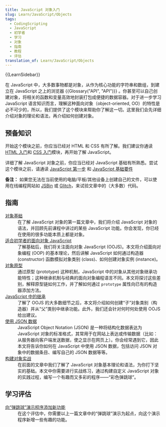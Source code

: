 ```yaml
---
title: JavaScript 对象入门
slug: Learn/JavaScript/Objects
tags:
  - CodingScripting
  - JavaScript
  - 初学者
  - 学习
  - 对象
  - 指南
  - 教程
  - 评估
translation_of: Learn/JavaScript/Objects
---
```

<div>{{LearnSidebar}}</div>

<p>在 JavaScript 中，大多数事物都是对象，从作为核心功能的字符串和数组，到建立在 JavaScript 之上的浏览器 {{Glossary("API", "API")}} 。你甚至可以自己创建对象，将相关的函数和变量高效地封装打包成便捷的数据容器。对于进一步学习 JavaScript 语言知识而言，理解这种面向对象（object-oriented, OO）的特性是必不可少的，所以，我们提供了这个模块来帮助你了解这一切。这里我们会先详细介绍对象的理论和语法，再介绍如何创建对象。</p>

<h2 id="预备知识">预备知识</h2>

<p>开始这个模块之前，你应当已经对 HTML 和 CSS 有所了解。我们建议你通读 <a href="/zh-CN/docs/Web/Guide/HTML/Introduction">HTML 入门</a>和 <a href="/zh-CN/docs/Learn/CSS/Introduction_to_CSS">CSS 入门</a>模块，再开始了解 JavaScript。</p>

<p>详细了解 JavaScript 对象之前，你应当已经对 JavaScript 基础有所熟悉。尝试这个模块之前，请通读 <a href="/zh-CN/docs/Learn/JavaScript/First_steps">JavaScript 第一步</a> 和 <a href="/zh-CN/docs/Learn/JavaScript/Building_blocks">JavaScript 基础要件 </a></p>

<div class="note">
<p><strong>备注：</strong> 如果您无法在当前使用的电脑/平板/其他设备上创建自己的文件，可以使用在线编程网站如 <a href="http://jsbin.com/">JSBin</a> 或 <a href="https://glitch.com/">Glitch</a>，来试验文章中的（大多数）代码。</p>
</div>

<h2 id="指南">指南</h2>

<dl>
 <dt><a href="/zh-CN/docs/Learn/JavaScript/Objects/Basics">对象基础</a></dt>
 <dd>在了解 JavaScript 对象的第一篇文章中，我们将介绍 JavaScript 对象的语法，并回顾先前课程中讲过的某些 JavaScript 功能。你会发现，你已经在使用的很多功能本质上都是对象。</dd>
 <dt><a href="/zh-CN/docs/Learn/JavaScript/Objects/Object-oriented_JS">适合初学者的面向对象 JavaScript</a></dt>
 <dd>了解基础后，我们将关注面向对象 JavaScript (OOJS)。本文将介绍面向对象编程 (OOP) 的基本理论，然后讲解 JavaScript 如何通过构造器 (constructor) 函数模拟对象类别 (class)、如何创建对象实例 (instance)。</dd>
 <dt><a href="/zh-CN/docs/Learn/JavaScript/Objects/Object_prototypes">对象原型</a></dt>
 <dd>通过原型 (prototype) 这种机制，JavaScript 中的对象从其他对象继承功能特性；这种继承机制与经典的面向对象编程语言不同。本文将探讨这些差别，解释原型链如何工作，并了解如何通过 <code>prototype</code> 属性向已有的构造器添加方法。</dd>
 <dt><a href="/zh-CN/docs/Learn/JavaScript/Objects/Inheritance">JavaScript 中的继承</a></dt>
 <dd>了解了 OOJS 的大多数细节之后，本文将介绍如何创建“子”对象类别（构造器）并从“父”类别中继承功能。此外，我们还会针对何时何处使用 OOJS 给出建议。</dd>
 <dt><a href="/zh-CN/docs/Learn/JavaScript/Objects/JSON">使用 JSON 数据</a></dt>
 <dd>JavaScript Object Notation (JSON) 是一种将结构化数据表达为 JavaScript 对象的标准格式，其常用于在网站上表达或传输数据（比如：从服务器向客户端发送数据，使之显示在网页上）。你会经常遇到它，因此本文将告诉你如何在 JavaScript 中使用 JSON 数据，包括访问 JSON 对象中的数据条目、编写自己的 JSON 数据等等。</dd>
 <dt><a href="/zh-CN/docs/Learn/JavaScript/Objects/Object_building_practice">构建对象实战</a></dt>
 <dd>在前面的文章中我们了解了 JavaScript 对象基本理论和语法，为你打下坚实的基础。本文中你需要进行实战练习，通过构建自定义 JavaScript 对象的实践过程，编写一个有趣而又多彩的程序——“彩色弹跳球”。</dd>
</dl>

<h2 id="学习评估">学习评估</h2>

<dl>
 <dt><a href="/zh-CN/docs/Learn/JavaScript/Objects/Adding_bouncing_balls_features">向“弹跳球”演示程序添加新功能</a></dt>
 <dd>在这个评估中，你需要以上一篇文章中的“弹跳球”演示为起点，向这个演示程序新增一些有趣的功能。</dd>
</dl>
